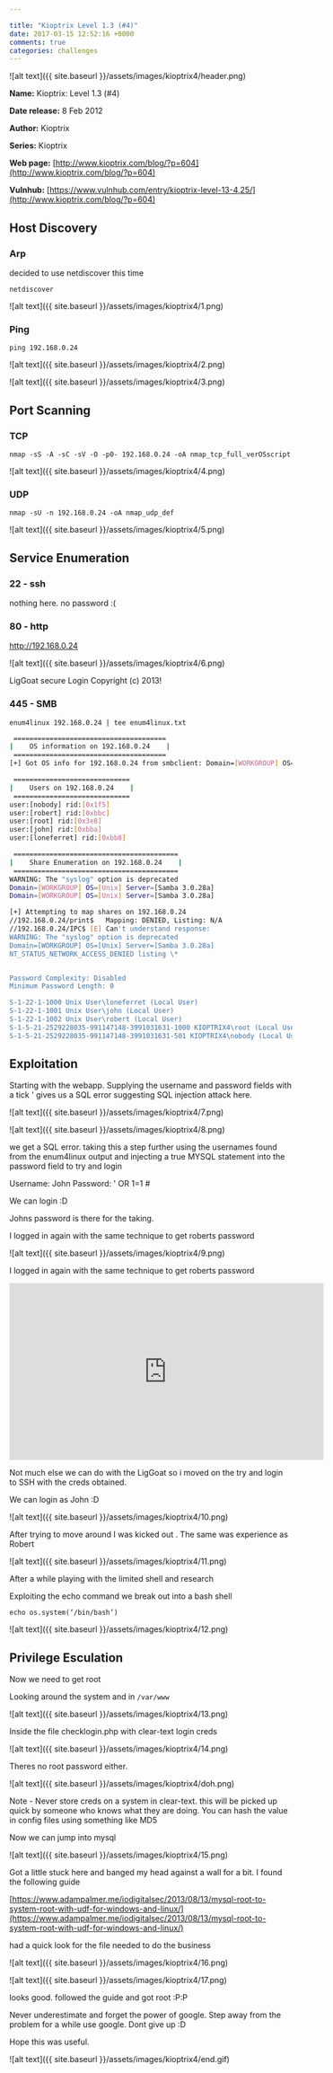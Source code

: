 ```yaml
---

title: "Kioptrix Level 1.3 (#4)"
date: 2017-03-15 12:52:16 +0000
comments: true
categories: challenges
---
```


![alt text]({{ site.baseurl }}/assets/images/kioptrix4/header.png)


**Name:** Kioptrix: Level 1.3 (#4)

**Date release:** 8 Feb 2012

**Author:** Kioptrix

**Series:** Kioptrix

**Web page:** [http://www.kioptrix.com/blog/?p=604](http://www.kioptrix.com/blog/?p=604)

**Vulnhub:** [https://www.vulnhub.com/entry/kioptrix-level-13-4,25/](http://www.kioptrix.com/blog/?p=604)

<!-- more -->


## Host Discovery

### Arp

decided to use netdiscover this time

`netdiscover`

![alt text]({{ site.baseurl }}/assets/images/kioptrix4/1.png)

### Ping

`ping 192.168.0.24`

![alt text]({{ site.baseurl }}/assets/images/kioptrix4/2.png)


![alt text]({{ site.baseurl }}/assets/images/kioptrix4/3.png)

## Port Scanning

### TCP

`nmap -sS -A -sC -sV -O -p0- 192.168.0.24 -oA nmap_tcp_full_verOSscript`

![alt text]({{ site.baseurl }}/assets/images/kioptrix4/4.png)

### UDP

`nmap -sU -n 192.168.0.24 -oA nmap_udp_def`

![alt text]({{ site.baseurl }}/assets/images/kioptrix4/5.png)

## Service Enumeration

### 22 - ssh

nothing here. no password :(

### 80 - http

http://192.168.0.24

![alt text]({{ site.baseurl }}/assets/images/kioptrix4/6.png)

LigGoat secure Login Copyright (c) 2013!

### 445 - SMB

`enum4linux 192.168.0.24 | tee enum4linux.txt`


```bash
 ====================================== 
|    OS information on 192.168.0.24    |
 ====================================== 
[+] Got OS info for 192.168.0.24 from smbclient: Domain=[WORKGROUP] OS=[Unix] Server=[Samba 3.0.28a]

 ============================= 
|    Users on 192.168.0.24    |
 ============================= 
user:[nobody] rid:[0x1f5]
user:[robert] rid:[0xbbc]
user:[root] rid:[0x3e8]
user:[john] rid:[0xbba]
user:[loneferret] rid:[0xbb8]

 ========================================= 
|    Share Enumeration on 192.168.0.24    |
 ========================================= 
WARNING: The "syslog" option is deprecated
Domain=[WORKGROUP] OS=[Unix] Server=[Samba 3.0.28a]
Domain=[WORKGROUP] OS=[Unix] Server=[Samba 3.0.28a]

[+] Attempting to map shares on 192.168.0.24
//192.168.0.24/print$   Mapping: DENIED, Listing: N/A
//192.168.0.24/IPC$ [E] Can't understand response:
WARNING: The "syslog" option is deprecated
Domain=[WORKGROUP] OS=[Unix] Server=[Samba 3.0.28a]
NT_STATUS_NETWORK_ACCESS_DENIED listing \*


Password Complexity: Disabled
Minimum Password Length: 0

S-1-22-1-1000 Unix User\loneferret (Local User)
S-1-22-1-1001 Unix User\john (Local User)
S-1-22-1-1002 Unix User\robert (Local User)
S-1-5-21-2529228035-991147148-3991031631-1000 KIOPTRIX4\root (Local User)
S-1-5-21-2529228035-991147148-3991031631-501 KIOPTRIX4\nobody (Local User)
```

## Exploitation

Starting with the webapp. Supplying the username and password fields with a tick ' gives us a SQL error suggesting SQL injection attack here.


![alt text]({{ site.baseurl }}/assets/images/kioptrix4/7.png)

![alt text]({{ site.baseurl }}/assets/images/kioptrix4/8.png)

we get a SQL error. taking this a step further using the usernames found from the enum4linux output and injecting a true MYSQL statement into the password field to try and login

Username: John
Password: ' OR 1=1 #

We can login :D 

Johns password is there for the taking.

I logged in again with the same technique to get roberts password

![alt text]({{ site.baseurl }}/assets/images/kioptrix4/9.png)

I logged in again with the same technique to get roberts password

<iframe width="560" height="315" src="https://www.youtube.com/embed/AfIOBLr1NDU" frameborder="0" allow="autoplay; encrypted-media" allowfullscreen></iframe>

Not much else we can do with the LigGoat so i moved on the try and login to SSH with the creds obtained.

We can login as John :D


![alt text]({{ site.baseurl }}/assets/images/kioptrix4/10.png)

After trying to move around I was kicked out . The same was experience as Robert

![alt text]({{ site.baseurl }}/assets/images/kioptrix4/11.png)

After a while playing with the limited shell and research

Exploiting the echo command we break out into a bash shell

`echo os.system(‘/bin/bash’)`

![alt text]({{ site.baseurl }}/assets/images/kioptrix4/12.png)

## Privilege Esculation

Now we need to get root

Looking around the system and in `/var/www`

![alt text]({{ site.baseurl }}/assets/images/kioptrix4/13.png)

Inside the file checklogin.php with clear-text login creds

![alt text]({{ site.baseurl }}/assets/images/kioptrix4/14.png)

Theres no root password either.

![alt text]({{ site.baseurl }}/assets/images/kioptrix4/doh.png)

Note - Never store creds on a system in clear-text. this will be picked up quick by someone who knows what they are doing. You can hash the value in config files using something like MD5

Now we can jump into mysql

![alt text]({{ site.baseurl }}/assets/images/kioptrix4/15.png)


Got a little stuck here and banged my head against a wall for a bit. I found the following guide

[https://www.adampalmer.me/iodigitalsec/2013/08/13/mysql-root-to-system-root-with-udf-for-windows-and-linux/](https://www.adampalmer.me/iodigitalsec/2013/08/13/mysql-root-to-system-root-with-udf-for-windows-and-linux/)

had a quick look for the file needed to do the business

![alt text]({{ site.baseurl }}/assets/images/kioptrix4/16.png)

![alt text]({{ site.baseurl }}/assets/images/kioptrix4/17.png)


looks good. followed the guide and got root :P:P

Never underestimate and forget the power of google. Step away from the problem for a while use google. Dont give up :D

Hope this was useful.

![alt text]({{ site.baseurl }}/assets/images/kioptrix4/end.gif)
